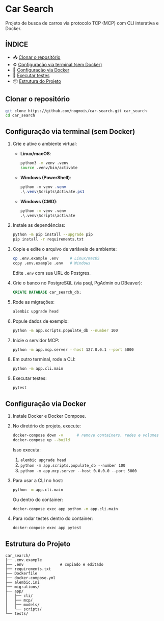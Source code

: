 # Car Search

Projeto de busca de carros via protocolo TCP (MCP) com CLI interativa e Docker.

## ÍNDICE

- 📥 [Clonar o repositório](#clonar-o-repositório)
- ⚙️ [Configuração via terminal (sem Docker)](#configuração-via-terminal-sem-docker)
- 🐳 [Configuração via Docker](#configuração-via-docker)
- 🧪 [Executar testes](#executar-testes)
- 📦 [Estrutura do Projeto](#estrutura-do-projeto)

## Clonar o repositório

```bash
git clone https://github.com/nogmois/car-search.git car_search
cd car_search
```

## Configuração via terminal (sem Docker)

1. Crie e ative o ambiente virtual:

   - **Linux/macOS**:

     ```bash
     python3 -m venv .venv
     source .venv/bin/activate
     ```

   - **Windows (PowerShell)**:

     ```powershell
     python -m venv .venv
     .\.venv\Scripts\Activate.ps1
     ```

   - **Windows (CMD)**:

     ```cmd
     python -m venv .venv
     .\.venv\Scripts\activate
     ```

2. Instale as dependências:

   ```bash
   python -m pip install --upgrade pip
   pip install -r requirements.txt
   ```

3. Copie e edite o arquivo de variáveis de ambiente:

   ```bash
   cp .env.example .env     # Linux/macOS
   copy .env.example .env   # Windows
   ```

   Edite `.env` com sua URL do Postgres.

4. Crie o banco no PostgreSQL (via psql, PgAdmin ou DBeaver):

   ```sql
   CREATE DATABASE car_search_db;
   ```

5. Rode as migrações:

   ```bash
   alembic upgrade head
   ```

6. Popule dados de exemplo:

   ```bash
   python -m app.scripts.populate_db --number 100
   ```

7. Inicie o servidor MCP:

   ```bash
   python -m app.mcp.server --host 127.0.0.1 --port 5000
   ```

8. Em outro terminal, rode a CLI:

   ```bash
   python -m app.cli.main
   ```

9. Executar testes:

   ```bash
   pytest
   ```

## Configuração via Docker

1. Instale Docker e Docker Compose.

2. No diretório do projeto, execute:

   ```bash
   docker-compose down -v      # remove containers, redes e volumes
   docker-compose up --build
   ```

   Isso executa:

   1. `alembic upgrade head`
   2. `python -m app.scripts.populate_db --number 100`
   3. `python -m app.mcp.server --host 0.0.0.0 --port 5000`

3. Para usar a CLI no host:

   ```bash
   python -m app.cli.main
   ```

   Ou dentro do container:

   ```bash
   docker-compose exec app python -m app.cli.main
   ```

4. Para rodar testes dentro do container:

   ```bash
   docker-compose exec app pytest
   ```

## Estrutura do Projeto

```
car_search/
├── .env.example
├── .env                # copiado e editado
├── requirements.txt
├── Dockerfile
├── docker-compose.yml
├── alembic.ini
├── migrations/
├── app/
│   ├── cli/
│   ├── mcp/
│   ├── models/
│   └── scripts/
└── tests/
```

